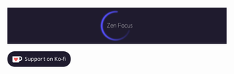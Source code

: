 
![Zen Focus Logo](https://raw.githubusercontent.com/Zen-Focus/.github/master/assets/gh-banner.png)

<a href='https://ko-fi.com/mhanki' target='_blank'><img height='36' style='border:0px;height:36px;' src='https://raw.githubusercontent.com/Zen-Focus/.github/master/assets/kofi-btn-v1.svg' border='0' alt='Donate at ko-fi.com' /></a>
